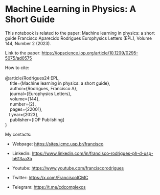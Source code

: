 # Machine Learning in Physics: A Short Guide

This notebook is related to the paper: 
Machine learning in physics: a short guide
Francisco Aparecido Rodrigues
Europhysics Letters (EPL), Volume 144, Number 2 (2023).

Link to the paper: 
https://iopscience.iop.org/article/10.1209/0295-5075/ad0575

How to cite:<br><br>
@article{Rodrigues24:EPL,<br>
&nbsp; &nbsp; title={Machine learning in physics: a short guide},<br>
&nbsp; &nbsp; author={Rodrigues, Francisco A},<br>
&nbsp; &nbsp; journal={Europhysics Letters},<br>
&nbsp; &nbsp; volume={144},<br>
&nbsp; &nbsp; number={2},<br>
&nbsp; &nbsp; pages={22001},<br>
&nbsp; &nbsp;t year={2023},<br>
&nbsp; &nbsp; publisher={IOP Publishing}<br>
}

My contacts:

* Webpage: https://sites.icmc.usp.br/francisco

* Linkedin: https://www.linkedin.com/in/francisco-rodrigues-ph-d-usp-b613aa3b

* Youtube: https://www.youtube.com/franciscorodrigues

* Twitter: https://x.com/FranciscoICMC

* Telegram: https://t.me/cdcomplexos

